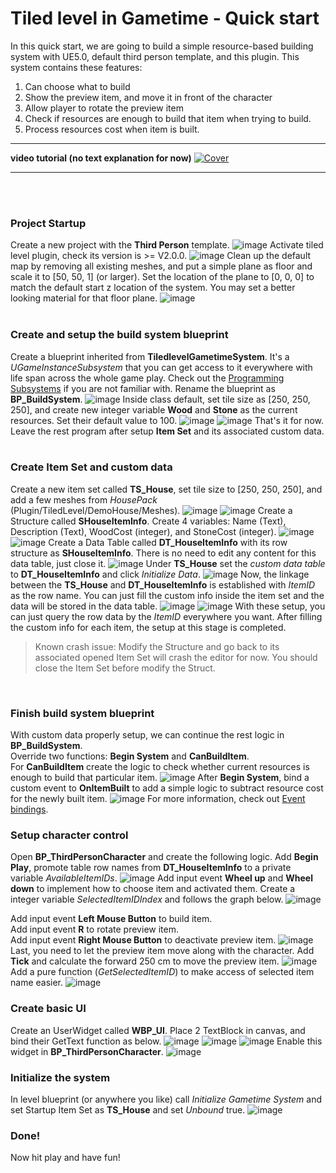 # Tiled level in Gametime - Quick start

In this quick start, we are going to build a simple resource-based building system with UE5.0, default third person template, and this plugin.
This system contains these features:

1. Can choose what to build
2. Show the preview item, and move it in front of the character
3. Allow player to rotate the preview item
4. Check if resources are enough to build that item when trying to build.
5. Process resources cost when item is built.

---

**video tutorial (no text explanation for now)**
[![Cover](../_media/GametimeQuickStart/VideoCover.png)](https://youtu.be/fxu1VnVb-U0)

---

<br/><br/>
### Project Startup
Create a new project with the **Third Person** template.
![image](../_media/GametimeQuickStart/NewProject.png)
Activate tiled level plugin, check its version is >= V2.0.0.
![image](../_media/GametimeQuickStart/EnablePlugin.png)
Clean up the default map by removing all existing meshes, and put a simple plane as floor and scale it to [50, 50, 1] (or larger). Set the location of the plane to [0, 0, 0] to match the default start z location of the system. You may set a better looking material for that floor plane.
![image](../_media/GametimeQuickStart/CleanTheMap.png)
<br/><br/>

### Create and setup the build system blueprint
Create a blueprint inherited from **TiledlevelGametimeSystem**. It's a *UGameInstanceSubsystem* that you can get access to it everywhere with life span across the whole game play. Check out the [Programming Subsystems](https://docs.unrealengine.com/4.27/en-US/ProgrammingAndScripting/Subsystems/) if you are not familiar with. Rename the blueprint as **BP_BuildSystem**. 
![image](../_media/GametimeQuickStart/FindTLGS.png)
Inside class default, set tile size as [250, 250, 250], and create new integer variable **Wood** and **Stone** as the current resources. Set their default value to 100. 
![image](../_media/GametimeQuickStart/SetTS_TileSize.png)
![image](../_media/GametimeQuickStart/CreateResourceVars.png)
That's it for now. Leave the rest program after setup **Item Set** and its associated custom data.
<br/><br/>

### Create Item Set and custom data
Create a new item set called **TS_House**, set tile size to [250, 250, 250], and add a few meshes from *HousePack* (Plugin/TiledLevel/DemoHouse/Meshes).
![image](../_media/GametimeQuickStart/CreateNewItemSet.png)
![image](../_media/GametimeQuickStart/ItemSet001.png)
Create a Structure called **SHouseItemInfo**. Create 4 variables: Name (Text), Description (Text), WoodCost (integer), and StoneCost (integer). 
![image](../_media/GametimeQuickStart/CreateNewStruct.png)
![image](../_media/GametimeQuickStart/StructContent.png)
Create a Data Table called **DT_HouseItemInfo** with its row structure as **SHouseItemInfo**. There is no need to edit any content for this data table, just close it.
![image](../_media/GametimeQuickStart/CreateDatatable.png)
 Under **TS_House** set the *custom data table* to **DT_HouseItemInfo** and click *Initialize Data*. 
![image](../_media/GametimeQuickStart/BindCustomData.png)
Now, the linkage between the **TS_House** and **DT_HouseItemInfo** is established with *ItemID* as the row name. You can just fill the custom info inside the item set and the data will be stored in the data table.
![image](../_media/GametimeQuickStart/FillCustomData.png)
![image](../_media/GametimeQuickStart/DataInDT.png)
With these setup, you can just query the row data by the *ItemID* everywhere you want. After filling the custom info for each item, the setup at this stage is completed.

> Known crash issue: Modify the Structure and go back to its associated opened Item Set will crash the editor for now. You should close the Item Set before modify the Struct.

<br/>

### Finish build system blueprint
With custom data properly setup, we can continue the rest logic in **BP_BuildSystem**. <br/>Override two functions: **Begin System** and **CanBuildItem**.<br/>
For **CanBuildItem** create the logic to check whether current resources is enough to build that particular item.
![image](../_media/GametimeQuickStart/CanBuildItem.png)
After **Begin System**, bind a custom event to **OnItemBuilt** to add a simple logic to subtract resource cost for the newly built item.
![image](../_media/GametimeQuickStart/OnItemBuilt.png)
For more information, check out [Event bindings](GameTime/Events).   

### Setup character control
Open **BP_ThirdPersonCharacter** and create the following logic.
Add **Begin Play**, promote table row names from **DT_HouseItemInfo** to a private variable *AvailableItemIDs*.
![image](../_media/GametimeQuickStart/GetAvailableIDs.png)
Add input event **Wheel up** and **Wheel down** to implement how to choose item and activated them. Create a integer variable *SelectedItemIDIndex* and follows the graph below.
![image](../_media/GametimeQuickStart/WheelUpDown.png)

Add input event **Left Mouse Button** to build item.<br/>
Add input event **R** to rotate preview item.<br/>
Add input event **Right Mouse Button** to deactivate preview item.
![image](../_media/GametimeQuickStart/BuildControls.png)
Last, you need to let the preview item move along with the character. Add **Tick** and calculate the forward 250 cm to move the preview item.
![image](../_media/GametimeQuickStart/MovePreviewItem.png)
Add a pure function (*GetSelectedItemID*) to make access of selected item name easier.
![image](../_media/GametimeQuickStart/AssistFunction.png)


### Create basic UI
Create an UserWidget called **WBP_UI**. Place 2 TextBlock in canvas, and bind their GetText function as below.
![image](../_media/GametimeQuickStart/UILayout.png)
![image](../_media/GametimeQuickStart/GetResourceText.png)
![image](../_media/GametimeQuickStart/GetSelectedItemInfo.png)
Enable this widget in **BP_ThirdPersonCharacter**.
![image](../_media/GametimeQuickStart/EnableUI.png)

### Initialize the system
In level blueprint (or anywhere you like) call *Initialize Gametime System* and set Startup Item Set as **TS_House** and set *Unbound* true.
![image](../_media/GametimeQuickStart/InitGametimeSystem.png)


### Done!
Now hit play and have fun!
